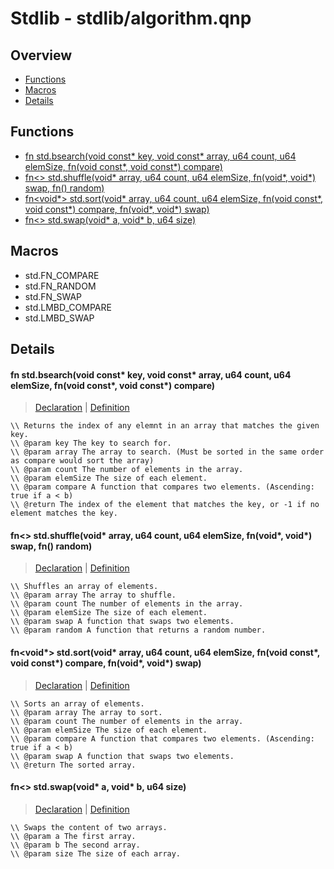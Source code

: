 
# Stdlib - stdlib/algorithm.qnp

## Overview
 - [Functions](#functions)
 - [Macros](#macros)
 - [Details](#details)


## Functions
 - [fn<u64> std.bsearch(void const* key, void const* array, u64 count, u64 elemSize, fn<bool>(void const*, void const*) compare)](#ref_5af8465e291191edf9036fc6192a9848)
 - [fn<> std.shuffle(void* array, u64 count, u64 elemSize, fn<void>(void*, void*) swap, fn<u64>() random)](#ref_a1e235fbad182c4f6e34bb38c9156b08)
 - [fn<void*> std.sort(void* array, u64 count, u64 elemSize, fn<bool>(void const*, void const*) compare, fn<void>(void*, void*) swap)](#ref_3c704e6f2b3be08b6873d7a813d533e5)
 - [fn<> std.swap(void* a, void* b, u64 size)](#ref_a8f12f9a256147d65bea1c21eab20585)

## Macros
 - std.FN_COMPARE
 - std.FN_RANDOM
 - std.FN_SWAP
 - std.LMBD_COMPARE
 - std.LMBD_SWAP

## Details
#### <a id="ref_5af8465e291191edf9036fc6192a9848"/>fn<u64> std.bsearch(void const* key, void const* array, u64 count, u64 elemSize, fn<bool>(void const*, void const*) compare)
> [Declaration](/stdlib/algorithm.qnp?plain=1#L52) | [Definition](/stdlib/algorithm.qnp?plain=1#L84)
```qinp
\\ Returns the index of any elemnt in an array that matches the given key.
\\ @param key The key to search for.
\\ @param array The array to search. (Must be sorted in the same order as compare would sort the array)
\\ @param count The number of elements in the array.
\\ @param elemSize The size of each element.
\\ @param compare A function that compares two elements. (Ascending: true if a < b)
\\ @return The index of the element that matches the key, or -1 if no element matches the key.
```
#### <a id="ref_a1e235fbad182c4f6e34bb38c9156b08"/>fn<> std.shuffle(void* array, u64 count, u64 elemSize, fn<void>(void*, void*) swap, fn<u64>() random)
> [Declaration](/stdlib/algorithm.qnp?plain=1#L37) | [Definition](/stdlib/algorithm.qnp?plain=1#L71)
```qinp
\\ Shuffles an array of elements.
\\ @param array The array to shuffle.
\\ @param count The number of elements in the array.
\\ @param elemSize The size of each element.
\\ @param swap A function that swaps two elements.
\\ @param random A function that returns a random number.
```
#### <a id="ref_3c704e6f2b3be08b6873d7a813d533e5"/>fn<void*> std.sort(void* array, u64 count, u64 elemSize, fn<bool>(void const*, void const*) compare, fn<void>(void*, void*) swap)
> [Declaration](/stdlib/algorithm.qnp?plain=1#L29) | [Definition](/stdlib/algorithm.qnp?plain=1#L58)
```qinp
\\ Sorts an array of elements.
\\ @param array The array to sort.
\\ @param count The number of elements in the array.
\\ @param elemSize The size of each element.
\\ @param compare A function that compares two elements. (Ascending: true if a < b)
\\ @param swap A function that swaps two elements.
\\ @return The sorted array.
```
#### <a id="ref_a8f12f9a256147d65bea1c21eab20585"/>fn<> std.swap(void* a, void* b, u64 size)
> [Declaration](/stdlib/algorithm.qnp?plain=1#L43) | [Definition](/stdlib/algorithm.qnp?plain=1#L76)
```qinp
\\ Swaps the content of two arrays.
\\ @param a The first array.
\\ @param b The second array.
\\ @param size The size of each array.
```

